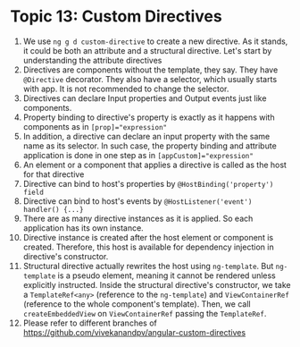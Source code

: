 # Topic 13: Custom Directives

1. We use `ng g d custom-directive` to create a new directive. As it stands, it could be both an attribute and a structural directive. Let's start by understanding the attribute directives
2. Directives are components without the template, they say. They have `@Directive` decorator. They also have a selector, which usually starts with app. It is not recommended to change the selector.
3. Directives can declare Input properties and Output events just like components.
4. Property binding to directive's property is exactly as it happens with components as in `[prop]="expression"`
5. In addition, a directive can declare an input property with the same name as its selector. In such case, the property binding and attribute application is done in one step as in `[appCustom]="expression"`
6. An element or a component that applies a directive is called as the host for that directive
7. Directive can bind to host's properties by `@HostBinding('property') field`
8. Directive can bind to host's events by `@HostListener('event') handler() {...}`
9. There are as many directive instances as it is applied. So each application has its own instance.
10. Directive instance is created after the host element or component is created. Therefore, this host is available for dependency injection in directive's constructor.
11. Structural directive actually rewrites the host using `ng-template`. But `ng-template` is a pseudo element, meaning it cannot be rendered unless explicitly instructed. Inside the structural directive's constructor, we take a `TemplateRef<any>` (reference to the `ng-template`) and `ViewContainerRef` (reference to the whole component's template). Then, we call `createEmbeddedView` on `ViewContainerRef` passing the `TemplateRef`.
12. Please refer to different branches of <https://github.com/vivekanandpv/angular-custom-directives>
